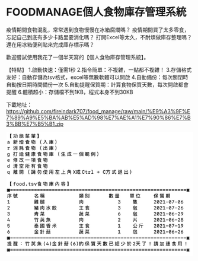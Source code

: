 # FOODMANAGE個人食物庫存管理系統

疫情期間食物混亂，常常遇到食物慢慢在冰箱腐爛嗎？
疫情期間買了太多零食，忘記自己到底有多少卡路里要消化嗎？
打開Excel等太久，不耐煩做庫存整理嗎？
還在用冰箱便利貼來完成庫存標示嗎？

歡迎嘗試使用我花了一個半天寫的【個人食物庫存管理系統】。

【特點】
1.啟動快速：僅需1秒
2.指令簡單：不複雜，一點都不複雜！
3.存儲格式友好：自動存儲為tsv格式，excel等無數軟體可以開啟
4.自動備份：每次關閉時自動按日期時間備份一次
5.自動提醒保質期：計算食物保質天數，每次開啟都會提醒
6.體積超小：存儲檔不到1KB，程式本身不到30KB

下載地址：https://github.com/fireindark707/food_manage/raw/main/%E9%A3%9F%E7%89%A9%E5%BA%AB%E5%AD%98%E7%AE%A1%E7%90%86%E7%B3%BB%E7%B5%B1.zip

![](./preview.jpg)
